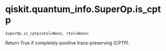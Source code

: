 # qiskit.quantum\_info.SuperOp.is\_cptp

`SuperOp.is_cptp(atol=None, rtol=None)`

Return True if completely-positive trace-preserving (CPTP).
